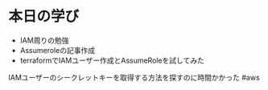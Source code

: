 # 本日の学び
- IAM周りの勉強 
- Assumeroleの記事作成
- terraformでIAMユーザー作成とAssumeRoleを試してみた

IAMユーザーのシークレットキーを取得する方法を探すのに時間かかった
#aws
